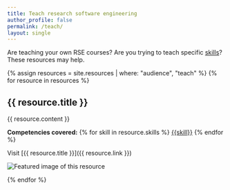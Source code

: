 ```yaml
---
title: Teach research software engineering
author_profile: false
permalink: /teach/
layout: single
---
```


Are teaching your own RSE courses? Are you trying to teach specific [skills](competencies)? These resources may help.

{% assign resources = site.resources | where: "audience", "teach"  %}
{% for resource in resources %}

<h2>{{ resource.title }}</h2>

<div class="row" markdown="1">

{{ resource.content }}

**Competencies covered:** {% for skill in resource.skills %} [{{skill}}](competencies) {% endfor %}

Visit [{{ resource.title }}]({{ resource.link }})

![Featured image of this resource]({{resource.image}})

</div>
{% endfor %}
